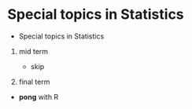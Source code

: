# Special topics in Statistics

- Special topics in Statistics

1. mid term 
    - skip
 
 
 
2. final term
  - **pong** with R
